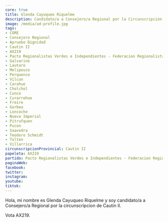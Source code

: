 ```yaml
---
core: true
title: Glenda Cayuqueo Riquelme
description: Candidato/a a Consejero/a Regional por la Circunscripción de Cautin II
image: /media/ad-profile.jpg
tags:
- CORE
- Consejero Regional
- Apruebo Dignidad
- Cautin II
- AX219
- Pacto Regionalistas Verdes e Independientes - Federacion Regionalista Verde Social - Vicente Alejandro Painel Seguel
- Galvarino
- Lautaro
- Melipeuco
- Perquenco
- Vilcun
- Carahue
- Cholchol
- Cunco
- Curarrehue
- Freire
- Gorbea
- Loncoche
- Nueva Imperial
- Pitrufquen
- Pucon
- Saavedra
- Teodoro Schmidt
- Tolten
- Villarrica
circunscripcionProvincial: Cautin II
papeleta: AX219
partido: Pacto Regionalistas Verdes e Independientes - Federacion Regionalista Verde Social - Vicente Alejandro Painel Seguel
paginaWeb:
facebook:
twitter:
instagram:
youtube:
tiktok:
---
```

Hola, mi nombre es Glenda Cayuqueo Riquelme y soy candidato/a a Consejero/a Regional por la circunscripcion de Cautin II.

Vota AX219.